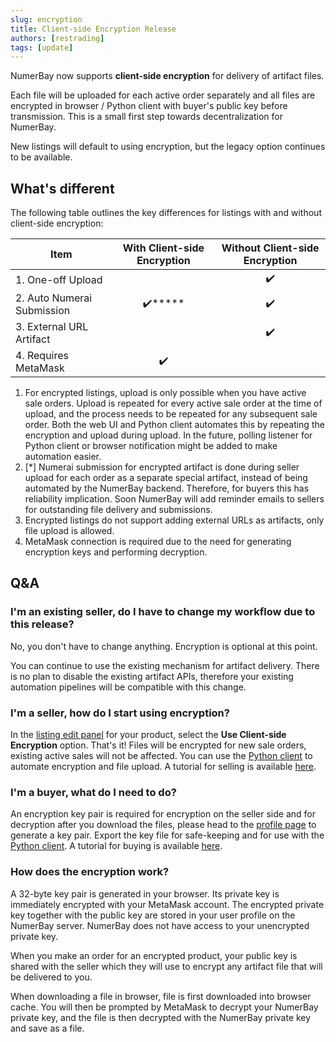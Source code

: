 ```yaml
---
slug: encryption
title: Client-side Encryption Release
authors: [restrading]
tags: [update]
---
```


NumerBay now supports **client-side encryption** for delivery of artifact files. 

Each file will be uploaded for each active order separately and all files are encrypted in browser / Python client 
with buyer's public key before transmission. This is a small first step towards decentralization for NumerBay.

New listings will default to using encryption, but the legacy option continues to be available.


## What's different
The following table outlines the key differences for listings with and without client-side encryption:

| Item                         | With Client-side Encryption | Without Client-side Encryption |
| ---------------------------- | :-------------------------: | :----------------------------: |
| 1. One-off Upload            |                             | :heavy_check_mark:             |
| 2. Auto Numerai Submission   | :heavy_check_mark:*****     | :heavy_check_mark:             |
| 3. External URL Artifact     |                             | :heavy_check_mark:             |
| 4. Requires MetaMask         | :heavy_check_mark:          |                                |


1. For encrypted listings, upload is only possible when you have active sale orders.
   Upload is repeated for every active sale order at the time of upload, and
   the process needs to be repeated for any subsequent sale order. Both the web UI and Python client automates this
   by repeating the encryption and upload during upload. In the future, polling listener for Python client 
   or browser notification might be added to make automation easier.
2. [*] Numerai submission for encrypted artifact is done during seller upload for each order as a separate 
   special artifact, instead of being automated by the NumerBay backend. Therefore, for buyers this has reliability
   implication. Soon NumerBay will add reminder emails to sellers for outstanding file delivery and submissions.
3. Encrypted listings do not support adding external URLs as artifacts, only file upload is allowed.
4. MetaMask connection is required due to the need for generating encryption keys and performing decryption.


## Q&A
### I'm an existing seller, do I have to change my workflow due to this release?
No, you don't have to change anything. Encryption is optional at this point.

You can continue to use the existing mechanism for artifact delivery.
There is no plan to disable the existing artifact APIs, 
therefore your existing automation pipelines will be compatible with this change.

### I'm a seller, how do I start using encryption?
In the [listing edit panel](https://numerbay.ai/listings) for your product, select the 
**Use Client-side Encryption** option. That's it! Files will be encrypted for new sale orders, 
existing active sales will not be affected. 
You can use the [Python client](/docs/tutorial-extras/api-automation) to automate encryption and file upload.
A tutorial for selling is available [here](/docs/tutorial-basics/sell-a-product#for-products-using-client-side-encryption).

### I'm a buyer, what do I need to do?
An encryption key pair is required for encryption on the seller side and for decryption after you download the files, 
please head to the [profile page](https://numerbay.ai/account) to generate a key pair. Export the key file for 
safe-keeping and for use with the [Python client](/docs/tutorial-extras/download-automation). 
A tutorial for buying is available [here](/docs/tutorial-basics/buy-a-product#decryption).

### How does the encryption work?
A 32-byte key pair is generated in your browser. Its private key is immediately encrypted with your MetaMask account.
The encrypted private key together with the public key are stored in your user profile on the NumerBay server. NumerBay
does not have access to your unencrypted private key.

When you make an order for an encrypted product, your public key is shared with the seller which they will use to 
encrypt any artifact file that will be delivered to you. 

When downloading a file in browser, file is first downloaded into browser cache. You will then be prompted by MetaMask
to decrypt your NumerBay private key, and the file is then decrypted with the NumerBay private key and save as a file.
